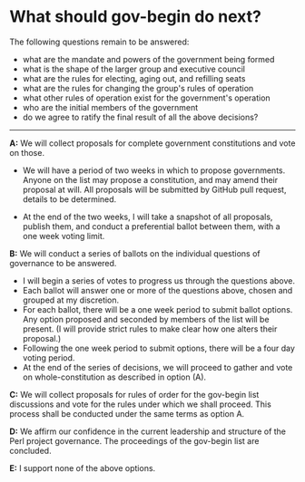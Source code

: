 # What should gov-begin do next?

The following questions remain to be answered:

* what are the mandate and powers of the government being formed
* what is the shape of the larger group and executive council
* what are the rules for electing, aging out, and refilling seats
* what are the rules for changing the group's rules of operation
* what other rules of operation exist for the government's operation
* who are the initial members of the government
* do we agree to ratify the final result of all the above decisions?

---

**A:**  We will collect proposals for complete government constitutions and
        vote on those.

* We will have a period of two weeks in which to propose governments.  Anyone
  on the list may propose a constitution, and may amend their proposal at will.
  All proposals will be submitted by GitHub pull request, details to be
  determined.

* At the end of the two weeks, I will take a snapshot of all proposals,
  publish them, and conduct a preferential ballot between them, with a one
  week voting limit.

**B:**  We will conduct a series of ballots on the individual questions of
        governance to be answered.

* I will begin a series of votes to progress us through the questions above.
* Each ballot will answer one or more of the questions above, chosen and
  grouped at my discretion.
* For each ballot, there will be a one week period to submit ballot options.
  Any option proposed and seconded by members of the list will be present.  (I
  will provide strict rules to make clear how one alters their proposal.)
* Following the one week period to submit options, there will be a four day
  voting period.
* At the end of the series of decisions, we will proceed to gather and vote on
  whole-constitution as described in option (A).

**C:**  We will collect proposals for rules of order for the gov-begin list
        discussions and vote for the rules under which we shall proceed. This
        process shall be conducted under the same terms as option A.

**D:**  We affirm our confidence in the current leadership and structure of the
        Perl project governance. The proceedings of the gov-begin list are
        concluded.

**E:**  I support none of the above options.

